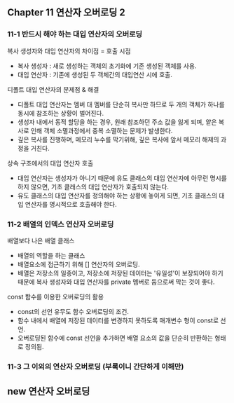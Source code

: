 ## Chapter 11 연산자 오버로딩 2

### 11-1 반드시 해야 하는 대입 연산자의 오버로딩
복사 생성자와 대입 연산자의 차이점 = 호출 시점
- 복사 생성자 : 새로 생성하는 객체의 초기화에 기존 생성된 객체를 사용.
- 대입 연산자 : 기존에 생성된 두 객체간의 대입연산 시에 호출.

디폴트 대입 연산자의 문제점 & 해결
- 디폴트 대입 연산자는 멤버 대 멤버를 단순히 복사만 하므로 두 개의 객체가 하나를 동시에 참조하는 상황이 벌어진다.
- 생성자 내에서 동적 할당을 하는 경우, 원래 참조하던 주소 값을 잃게 되며, 얕은 복사로 인해 객체 소멸과정에서 중복 소멸하는 문제가 발생한다.
- 깊은 복사를 진행하며, 메모리 누수를 막기위해, 깊은 복사에 앞서 메모리 해제의 과정을 거친다.

상속 구조에서의 대입 연산자 호출
- 대입 연산자는 생성자가 아니기 때문에 유도 클래스의 대입 연산자에 아무런 명시를 하지 않으면, 기초 클래스의 대입 연산자가 호출되지 않는다.
- 유도 클래스의 대입 연산자를 정의해야 하는 상황에 놓이게 되면, 기초 클래스의 대입 연산자를 명시적으로 호출해야 한다.

### 11-2 배열의 인덱스 연산자 오버로딩
배열보다 나은 배열 클래스
- 배열의 역할을 하는 클래스
- 배열요소에 접근하기 위해 [] 연산자의 오버로딩.
- 배열은 저장소의 일종이고, 저장소에 저장된 데이터는 '유일성'이 보장되어야 하기 때문에 복사 생성자와 대입 연산자를 private 멤버로 둠으로써 막는 것이 좋다.

const 함수를 이용한 오버로딩의 활용
- const의 선언 유무도 함수 오버로딩의 조건.
- 함수 내에서 배열에 저장된 데이터를 변경하지 못하도록 매개변수 형이 const로 선언.
- 오버로딩된 함수에 const 선언을 추가하면 배열 요소의 값을 단순히 반환하는 형태로 정의됨.

### 11-3 그 이외의 연산자 오버로딩 (부록이니 간단하게 이해만)
new 연산자 오버로딩
- 


